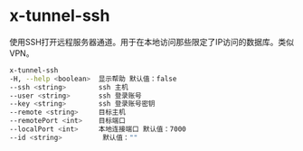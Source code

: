 # x-tunnel-ssh

使用SSH打开远程服务器通道。用于在本地访问那些限定了IP访问的数据库。类似VPN。

``` sh
x-tunnel-ssh
-H, --help <boolean>  显示帮助 默认值：false
--ssh <string>        ssh 主机
--user <string>       ssh 登录账号
--key <string>        ssh 登录账号密钥
--remote <string>     目标主机
--remotePort <int>    目标端口
--localPort <int>     本地连接端口 默认值：7000
--id <string>          默认值：""
```

